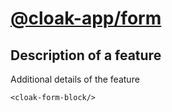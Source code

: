 # [@cloak-app/form](https://github.com/BKWLD/cloak-form)

## Description of a feature

Additional details of the feature

<cloak-form-block></cloak-form-block>


```vue
<cloak-form-block/>
```
